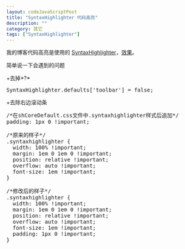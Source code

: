 ```yaml
---
layout: codeJavaScriptPost
title: "SyntaxHighlighter 代码高亮"
description: ""
category: 其它
tags: ["SyntaxHighlighter"]
---
```


我的博客代码高亮是使用的 [SyntaxHighlighter](http://alexgorbatchev.com/SyntaxHighlighter/)，[效果](http://www.wangwenzhuang.com/2014/06/26/00002/)。

简单说一下会遇到的问题

+去掉*?*
<pre class="brush: js;">
SyntaxHighlighter.defaults['toolbar'] = false;
</pre>
+去除右边滚动条
<pre class="brush: css;">
/*在shCoreDefault.css文件中.syntaxhighlighter样式后追加*/
padding: 1px 0 !important;

/*原来的样子*/
.syntaxhighlighter {
  width: 100% !important;
  margin: 1em 0 1em 0 !important;
  position: relative !important;
  overflow: auto !important;
  font-size: 1em !important;
}

/*修改后的样子*/
.syntaxhighlighter {
  width: 100% !important;
  margin: 1em 0 1em 0 !important;
  position: relative !important;
  overflow: auto !important;
  font-size: 1em !important;
  padding: 1px 0 !important;
}
</pre>